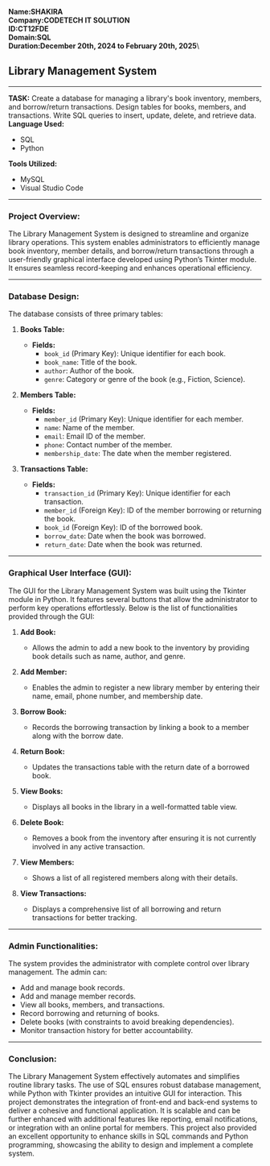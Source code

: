 
**Name:SHAKIRA\
Company:CODETECH IT SOLUTION\
ID:CT12FDE\
Domain:SQL\
Duration:December 20th, 2024 to February 20th, 2025**\


## Library Management System 
---
**TASK:**
Create a database for managing a library's book inventory, members, and
borrow/return transactions. Design tables for books, members, and transactions.
Write SQL queries to insert, update, delete, and retrieve data.\
**Language Used:**
- SQL
- Python

**Tools Utilized:**
- MySQL
- Visual Studio Code

---

### **Project Overview:**
The Library Management System is designed to streamline and organize library operations. This system enables administrators to efficiently manage book inventory, member details, and borrow/return transactions through a user-friendly graphical interface developed using Python’s Tkinter module. It ensures seamless record-keeping and enhances operational efficiency.

---

### **Database Design:**
The database consists of three primary tables:

1. **Books Table:**
   - **Fields:**
     - `book_id` (Primary Key): Unique identifier for each book.
     - `book_name`: Title of the book.
     - `author`: Author of the book.
     - `genre`: Category or genre of the book (e.g., Fiction, Science).
   
2. **Members Table:**
   - **Fields:**
     - `member_id` (Primary Key): Unique identifier for each member.
     - `name`: Name of the member.
     - `email`: Email ID of the member.
     - `phone`: Contact number of the member.
     - `membership_date`: The date when the member registered.

3. **Transactions Table:**
   - **Fields:**
     - `transaction_id` (Primary Key): Unique identifier for each transaction.
     - `member_id` (Foreign Key): ID of the member borrowing or returning the book.
     - `book_id` (Foreign Key): ID of the borrowed book.
     - `borrow_date`: Date when the book was borrowed.
     - `return_date`: Date when the book was returned.

---

### **Graphical User Interface (GUI):**
The GUI for the Library Management System was built using the Tkinter module in Python. It features several buttons that allow the administrator to perform key operations effortlessly. Below is the list of functionalities provided through the GUI:

1. **Add Book:**
   - Allows the admin to add a new book to the inventory by providing book details such as name, author, and genre.

2. **Add Member:**
   - Enables the admin to register a new library member by entering their name, email, phone number, and membership date.

3. **Borrow Book:**
   - Records the borrowing transaction by linking a book to a member along with the borrow date.

4. **Return Book:**
   - Updates the transactions table with the return date of a borrowed book.

5. **View Books:**
   - Displays all books in the library in a well-formatted table view.

6. **Delete Book:**
   - Removes a book from the inventory after ensuring it is not currently involved in any active transaction.

7. **View Members:**
   - Shows a list of all registered members along with their details.

8. **View Transactions:**
   - Displays a comprehensive list of all borrowing and return transactions for better tracking.

---

### **Admin Functionalities:**
The system provides the administrator with complete control over library management. The admin can:

- Add and manage book records.
- Add and manage member records.
- View all books, members, and transactions.
- Record borrowing and returning of books.
- Delete books (with constraints to avoid breaking dependencies).
- Monitor transaction history for better accountability.

---

### **Conclusion:**
The Library Management System effectively automates and simplifies routine library tasks. The use of SQL ensures robust database management, while Python with Tkinter provides an intuitive GUI for interaction. This project demonstrates the integration of front-end and back-end systems to deliver a cohesive and functional application. It is scalable and can be further enhanced with additional features like reporting, email notifications, or integration with an online portal for members.
This project also provided an excellent opportunity to enhance skills in SQL commands and Python programming, showcasing the ability to design and implement a complete system.

